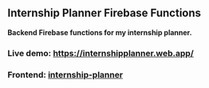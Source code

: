 ## Internship Planner Firebase Functions

**Backend Firebase functions for my internship planner.**

### Live demo: https://internshipplanner.web.app/

### Frontend: [internship-planner](https://github.com/chr-ge/internship-planner)
